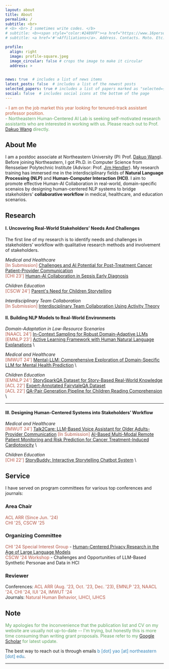 ```yaml
---
layout: about
title: About
permalink: /
subtitle: <br>
# <b> <br> I sometimes write codes. </b>
# subtitle: <b><span style="color:#2489FF"><a href="https://www.16personalities.com/intj-personality">INTJ</a></span> <br> I sometimes write codes. </b>
# subtitle: <a href='#'>Affiliations</a>. Address. Contacts. Moto. Etc.

profile:
  align: right
  image: profile-square.jpeg
  image_circular: false # crops the image to make it circular
  address: >
    

news: true  # includes a list of news items
latest_posts: false  # includes a list of the newest posts
selected_papers: true # includes a list of papers marked as "selected={true}"
social: false  # includes social icons at the bottom of the page
---
```



<!-- <span style="color:#c2613e">I am seeking self-motivated research assistants who are interested in working with me on Human-Centered NLP research projects -- I'm working on a Google Form for applicants </span> -->

<span style="color:#c2613e"> - I am on the job market this year looking for tenured-track assistant professor position. </span> \
<span style="color:#60a561"> - Northeastern Human-Centered AI Lab is seeking self-motivated research assistants who are interested in working with us. Please reach out to Prof. [Dakuo Wang](https://www.dakuowang.com/) directly. </span>



## About Me

I am a postdoc associate at Northeastern University (PI: Prof. [Dakuo Wang](https://www.dakuowang.com/)).
Before joining Northeastern, I got Ph.D. in Computer Science from Rensselaer Polytechnic Institute (Advisor: Prof. [Jim Hendler](https://en.wikipedia.org/wiki/James_Hendler)). My research training has immersed me in the interdisciplinary fields of **Natural Language Processing (NLP)** and **Human-Computer Interaction (HCI)**. 
I aim to promote effective Human-AI Collaboration in real-world, domain-specific scenaios by designing human-centered NLP systems to bridge stakeholders' **collaborative workflow** in medical, healthcare, and education scenarios.


## Research

<!-- I believe it is critical to look into the fundamentals of **human-human collaboration**, as nearly all human work today are collaborative effort, and thus, we should design AI to better work together with humans.
To achieve this objective, a comprehensive understanding of stakeholders' current workflow, needs and challenges forms the foundation of **Human-AI collaboration**. 
From there, we need to design AI algorithms and systems -- particularly with NLP technologies -- that integrate seamlessly into stakeholders' workflow, namely **Human-Centered NLP systems**.  -->

<!-- 
My prior and current work span across medical, healthcare and children education scenarios. -->


#### I. Uncovering Real-World Stakeholders’ Needs And Challenges

The first line of my research is to identify needs and challenges in stakeholders’ workflow with qualitative research methods and involvement of stakeholders.


*Medical and Healthcare* \
<span style="color:#b45747">[In Submission]</span> [Challenges and AI Potential for Post-Treatment Cancer Patient-Provider Communication](https://arxiv.org/abs/2404.13409) \
<span style="color:#b45747">[CHI 23']</span> [Human-AI Collaboration in Sepsis Early Diagnosis](https://dl.acm.org/doi/full/10.1145/3613904.3642343)


*Children Education* \
<span style="color:#b45747">[CSCW 24']</span> [Parent's Need for Children Storytelling](https://arxiv.org/abs/2401.13804) 


*Interdisciplinary Team Collaboration* \
<span style="color:#b45747">[In Submission]</span> [Interdisciplinary Team Collaboration Using Activity Theory](https://arxiv.org/abs/2410.00174) 

#### II. Building NLP Models to Real-World Environments

*Domain-Adaptation in Low-Resource Scenarios* \
<span style="color:#b45747">[NAACL 24']</span> [In-Context Sampling for Robust Domain-Adaptive LLMs](https://aclanthology.org/2024.findings-naacl.115/) \
<span style="color:#b45747">[EMNLP 23']</span> [Active Learning Framework with Human Natural Language Explanations](https://aclanthology.org/2023.findings-emnlp.778/) \
<!-- <span style="color:#b45747">[In Submission]</span> Active Switch For Domain-Adaptive Compact Models and LLMs to Overcome Data Drifts -->

*Medical and Healthcare* \
<span style="color:#b45747">[IMWUT 24']</span> [Mental-LLM: Comprehensive Exploration of Domain-Specific LLM for Mental Health Prediction](https://dl.acm.org/doi/abs/10.1145/3643540) \

*Children Education* \
<span style="color:#b45747">[EMNLP 24']</span> [StorySparkQA Dataset for Story-Based Real-World Knowledge](https://arxiv.org/abs/2311.09756) \
<span style="color:#b45747">[ACL 22']</span> [Expert-Annotated FairytaleQA Dataset](https://aclanthology.org/2022.acl-long.34/) \
<span style="color:#b45747">[ACL 22']</span> [QA-Pair Generation Pipeline for Children Reading Comprehension](https://aclanthology.org/2022.acl-long.54/) \


----

#### III. Designing Human-Centered Systems into Stakeholders’ Workflow

*Medical and Healthcare* \
<span style="color:#b45747">[IMWUT 24']</span> [Talk2Care: LLM-Based Voice Assistant for Older Adults-Provider Communication](https://dl.acm.org/doi/10.1145/3659625) 
<span style="color:#b45747">[In Submission]</span> [AI-Based Multi-Modal Remote Patient Monitoring and Risk Prediction for Cancer Treatment-Induced Cardiotoxicity](https://arxiv.org/abs/2410.04592) \ 
<!-- <span style="color:#b45747">[In Submission]</span> LLM-Based Remote Patient Monitoring for Postoperative GI Cancer Care \ -->


*Children Education* \
<span style="color:#b45747">[CHI 22']</span> [StoryBuddy: Interactive Storytelling Chatbot System](https://dl.acm.org/doi/abs/10.1145/3491102.3517479) \
<!-- <span style="color:#b45747">[In Submission]</span> Personalized Story Reading and Interaction Powered by LLMs -->




## Service

I have served on program committees for various top conferences and journals: 

### Area Chair 

<span style="color:#b45747">ACL ARR (Since Jun. '24)</span> \
<span style="color:#b45747">CHI '25, CSCW '25</span>

### Organizing Committee 
<span style="color:#b45747">CHI '24 Special Interest Group</span> - [Human-Centered Privacy Research in the Age of Large Language Models](https://dl.acm.org/doi/10.1145/3613905.3643983) \
<span style="color:#b45747">CSCW '24 Workshop</span> - Challenges and Opportunities of LLM-Based Synthetic Personae and Data in HCI

### Reviewer 
Conferences: <span style="color:#b45747">ACL ARR (Aug. '23, Oct. '23, Dec. '23), EMNLP '23, NAACL '24, CHI '24, IUI '24, IMWUT '24</span> \
Journals: <span style="color:#b45747">Natural Human Behavior, IJHCI, IJHCS</span>



## Note

<span style="color:#60a561">My apologies for the inconvenience that the publication list and CV on my website are usually not up-to-date -- I'm trying, but honestly this is more time consuming than writing grant proposals. Please refer to my [Google Scholar](https://scholar.google.com/citations?user=hJlsDfAAAAAJ) for latest update. </span>


The best way to reach out is through emails <span style="color:#3282b8">b [dot] yao [at] northeastern [dot] edu</span>. 
<!-- With that being said, my apologies for not being able to reply all the emails in a timely manner.  -->



<!-- It is my honor to assist and mentor students throughout their research journey. I am willing to dedicate a 30-min meeting every week to each research assistant who work with me -- you can find me through email and slack. -->

***



